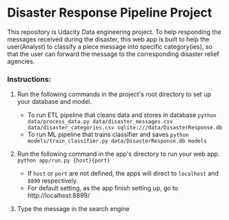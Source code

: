 # Disaster Response Pipeline Project

This repository is Udacity Data engineering project. To help responding the messages received during the disaster, this web app is built to help the user(Analyst) to classify a piece message into specific category(ies), so that the user can forward the message to the corresponding disaster relief agencies.   


### Instructions:
1. Run the following commands in the project's root directory to set up your database and model.

    - To run ETL pipeline that cleans data and stores in database
        `python data/process_data.py data/disaster_messages.csv data/disaster_categories.csv sqlite:///data/DisasterResponse.db`
    - To run ML pipeline that trains classifier and saves
        `python models/train_classifier.py data/DisasterResponse.db models`

2. Run the following command in the app's directory to run your web app.
    `python app/run.py {host}{port}`

    - If `host` or `port` are not defined, the apps will direct to `localhost` and `8899` respectively.
    - For default setting, as the app finish setting up, go to http://localhost:8899/

3. Type the message in the search engine
